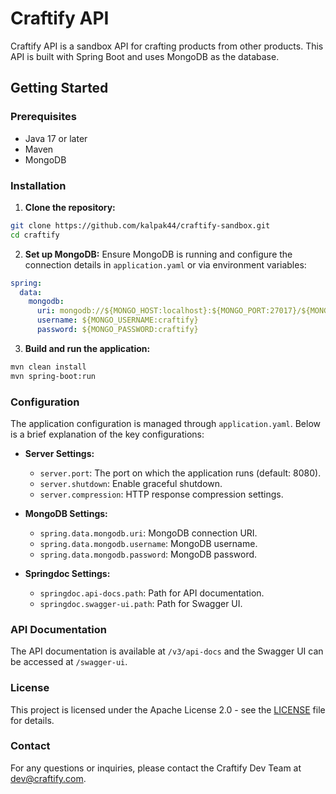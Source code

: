# Craftify API

Craftify API is a sandbox API for crafting products from other products. This API is built with Spring Boot and uses
MongoDB as the database.

## Getting Started

### Prerequisites

- Java 17 or later
- Maven
- MongoDB

### Installation

1. **Clone the repository:**
```bash
git clone https://github.com/kalpak44/craftify-sandbox.git
cd craftify
```

2. **Set up MongoDB:**
   Ensure MongoDB is running and configure the connection details in `application.yaml` or via environment variables:
```yaml
spring:
  data:
    mongodb:
      uri: mongodb://${MONGO_HOST:localhost}:${MONGO_PORT:27017}/${MONGO_DATABASE:craftify}
      username: ${MONGO_USERNAME:craftify}
      password: ${MONGO_PASSWORD:craftify}
```

3. **Build and run the application:**
```bash
mvn clean install
mvn spring-boot:run
```

### Configuration

The application configuration is managed through `application.yaml`. Below is a brief explanation of the key
configurations:

- **Server Settings:**
    - `server.port`: The port on which the application runs (default: 8080).
    - `server.shutdown`: Enable graceful shutdown.
    - `server.compression`: HTTP response compression settings.

- **MongoDB Settings:**
    - `spring.data.mongodb.uri`: MongoDB connection URI.
    - `spring.data.mongodb.username`: MongoDB username.
    - `spring.data.mongodb.password`: MongoDB password.

- **Springdoc Settings:**
    - `springdoc.api-docs.path`: Path for API documentation.
    - `springdoc.swagger-ui.path`: Path for Swagger UI.

### API Documentation

The API documentation is available at `/v3/api-docs` and the Swagger UI can be accessed at `/swagger-ui`.

### License

This project is licensed under the Apache License 2.0 - see the [LICENSE](LICENSE) file for details.

### Contact

For any questions or inquiries, please contact the Craftify Dev Team at [dev@craftify.com](mailto:dev@craftify.com).

